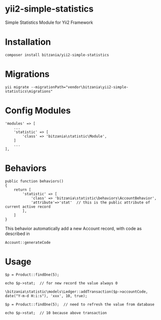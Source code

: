 # yii2-simple-statistics

Simple Statistics Module for Yii2 Framework

# Installation
```
composer install bitzania/yii2-simple-statistics
```

# Migrations
```
yii migrate --migrationPath="vendor\bitzania\yii2-simple-statistics\migrations"
```

# Config Modules
```
'modules' => [
    ...
    'statistic' => [
        'class' => 'bitzania\statistic\Module',
    ]
    ...
],
```

# Behaviors
```
public function behaviors()
{
    return [
        'statistic' => [
            'class' => 'bitzania\statistic\behaviors\AccountBehavior',
            'attribute'=>'stat'  // this is the public attribute of current active record
        ],
    ]
}
```

This behavior automatically add a new Account record, with code as described in 

```
Account::generateCode
```



# Usage
```
$p = Product::findOne(5);

echo $p->stat;  // for new record the value always 0

\bitzania\statistic\models\Ledger::addTransaction($p->accountCode, date("Y-m-d H:i:s"), 'xxx', 10, true);

$p = Product::findOne(5);  // need to refresh the value from database

echo $p->stat;  // 10 because above transaction
```
